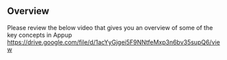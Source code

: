 ## Overview
Please review the below video that gives you an overview of some of the key concepts in Appup
https://drive.google.com/file/d/1acYyGjgei5F9NNtfeMxp3n6bv35supQ6/view

